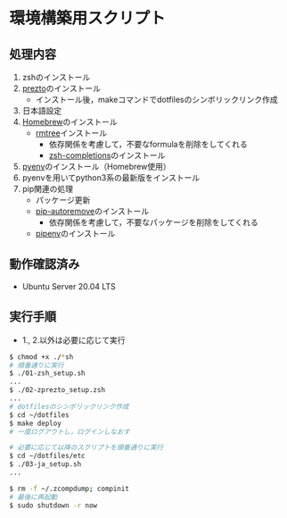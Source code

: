 # 環境構築用スクリプト

## 処理内容

1. zshのインストール
2. [prezto](https://github.com/sorin-ionescu/prezto)のインストール
   - インストール後，makeコマンドでdotfilesのシンボリックリンク作成
3. 日本語設定
4. [Homebrew](https://brew.sh/)のインストール
   - [rmtree](https://github.com/beeftornado/homebrew-rmtree)インストール
     - 依存関係を考慮して，不要なformulaを削除をしてくれる
     - [zsh-completions](https://github.com/zsh-users/zsh-completions)のインストール
5. [pyenv](https://github.com/pyenv/pyenv)のインストール（Homebrew使用）
6. pyenvを用いてpython3系の最新版をインストール
7. pip関連の処理
   - パッケージ更新
   - [pip-autoremove](https://github.com/invl/pip-autoremove)のインストール
     - 依存関係を考慮して，不要なパッケージを削除をしてくれる
   - [pipenv](https://github.com/pypa/pipenv)のインストール

## 動作確認済み

- Ubuntu Server 20.04 LTS

## 実行手順

- 1., 2.以外は必要に応じて実行

```sh
$ chmod +x ./*sh
# 順番通りに実行
$ ./01-zsh_setup.sh
...
$ ./02-zprezto_setup.zsh
...
# dotfilesのシンボリックリンク作成
$ cd ~/dotfiles
$ make deploy
# 一度ログアウトし，ログインしなおす

# 必要に応じて以降のスクリプトを順番通りに実行
$ cd ~/dotfiles/etc
$ ./03-ja_setup.sh
...

$ rm -f ~/.zcompdump; compinit
# 最後に再起動
$ sudo shutdown -r now
```
